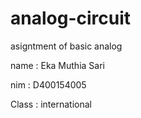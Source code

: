 # analog-circuit
asigntment of basic analog 

name   : Eka Muthia Sari

nim    : D400154005

Class  : international 
